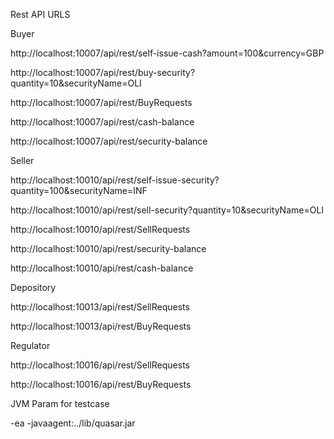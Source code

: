 Rest API URLS

Buyer

http://localhost:10007/api/rest/self-issue-cash?amount=100&currency=GBP

http://localhost:10007/api/rest/buy-security?quantity=10&securityName=OLI


http://localhost:10007/api/rest/BuyRequests

http://localhost:10007/api/rest/cash-balance

http://localhost:10007/api/rest/security-balance



Seller

http://localhost:10010/api/rest/self-issue-security?quantity=100&securityName=INF

http://localhost:10010/api/rest/sell-security?quantity=10&securityName=OLI

http://localhost:10010/api/rest/SellRequests

http://localhost:10010/api/rest/security-balance

http://localhost:10010/api/rest/cash-balance





Depository

http://localhost:10013/api/rest/SellRequests

http://localhost:10013/api/rest/BuyRequests


Regulator

http://localhost:10016/api/rest/SellRequests

http://localhost:10016/api/rest/BuyRequests


JVM Param for testcase

-ea -javaagent:../lib/quasar.jar
